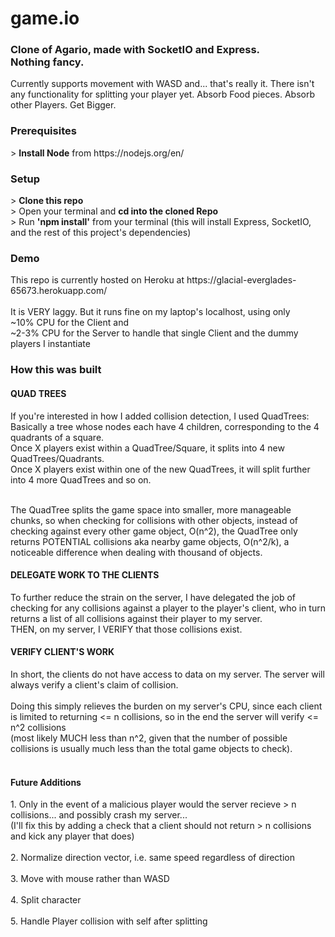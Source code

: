 # game.io
<h3>Clone of Agario, made with SocketIO and Express.<br/> Nothing fancy.</h3>
Currently supports movement with WASD and... that's really it. There isn't any functionality for splitting your player yet.
Absorb Food pieces. Absorb other Players.
Get Bigger.

<h3>Prerequisites</h3>
> <b>Install Node</b> from https://nodejs.org/en/
<h3>Setup</h3>
> <b>Clone this repo</b> </br>
> Open your terminal and <b>cd into the cloned Repo</b> </br>
> Run <b>'npm install'</b> from your terminal (this will install Express, SocketIO, and the rest of this project's dependencies)

<h3>Demo</h3>
This repo is currently hosted on Heroku at https://glacial-everglades-65673.herokuapp.com/</br></br>
It is VERY laggy. But it runs fine on my laptop's localhost, using only</br>
~10% CPU for the Client and</br>
~2-3% CPU for the Server to handle that single Client and the dummy players I instantiate

<h3>How this was built</h3>

<h4>QUAD TREES</h4>
If you're interested in how I added collision detection, I used QuadTrees:</br>
Basically a tree whose nodes each have 4 children, corresponding to the 4 quadrants of a square.</br>
Once X players exist within a QuadTree/Square, it splits into 4 new QuadTrees/Quadrants.</br>
Once X players exist within one of the new QuadTrees, it will split further into 4 more QuadTrees and so on.</br></br>

The QuadTree splits the game space into smaller, more manageable chunks, so when checking for collisions with other objects,
instead of checking against every other game object, O(n^2),
the QuadTree only returns POTENTIAL collisions aka nearby game objects, O(n^2/k),
a noticeable difference when dealing with thousand of objects.</br>

<h4>DELEGATE WORK TO THE CLIENTS</h4>
To further reduce the strain on the server, I have delegated the job of checking for any collisions against a player to the player's client,
who in turn returns a list of all collisions against their player to my server.</br>
THEN, on my server, I VERIFY that those collisions exist.</br>

<h4>VERIFY CLIENT'S WORK</h4>
In short, the clients do not have access to data on my server. The server will always verify a client's claim of collision.</br></br>
Doing this simply relieves the burden on my server's CPU, since each client is limited to returning <= n collisions,
so in the end the server will verify <= n^2 collisions</br>
(most likely MUCH less than n^2, given that the number of possible collisions is usually much less than the total game objects to check).</br></br>

<h4>Future Additions</h4>
1. Only in the event of a malicious player would the server recieve > n collisions... and possibly crash my server...</br>
(I'll fix this by adding a check that a client should not return > n collisions and kick any player that does)</br></br>
2. Normalize direction vector, i.e. same speed regardless of direction</br></br>
3. Move with mouse rather than WASD</br></br>
4. Split character</br></br>
5. Handle Player collision with self after splitting</br></br>
